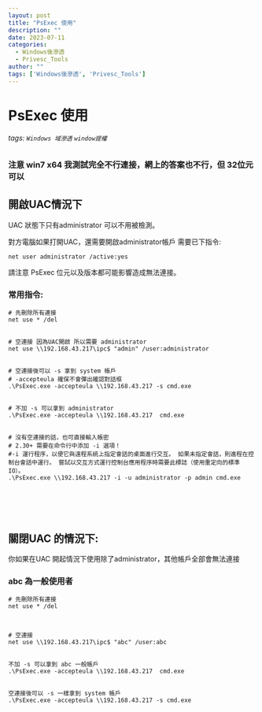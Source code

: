 ```yaml
---
layout: post
title: "PsExec 使用"
description: ""
date: 2023-07-11
categories:
  - Windows後滲透
  - Privesc_Tools
author: ""
tags: ['Windows後滲透', 'Privesc_Tools']
---
```




# PsExec 使用
###### tags: `Windows 域滲透` `window提權`


### 注意 win7 x64 我測試完全不行連接，網上的答案也不行，但 32位元可以

##  開啟UAC情況下

UAC 狀態下只有administrator 可以不用被檢測。

對方電腦如果打開UAC，還需要開啟administrator帳戶 需要已下指令:
```
net user administrator /active:yes
```


請注意 PsExec 位元以及版本都可能影響造成無法連接。

### 常用指令:
```
# 先刪除所有連接
net use * /del


# 空連接 因為UAC開啟 所以需要 administrator
net use \\192.168.43.217\ipc$ "admin" /user:administrator


# 空連接後可以 -s 拿到 system 帳戶
# -accepteula 確保不會彈出確認對話框
.\PsExec.exe -accepteula \\192.168.43.217 -s cmd.exe


# 不加 -s 可以拿到 administrator
.\PsExec.exe -accepteula \\192.168.43.217  cmd.exe


# 沒有空連接的話，也可直接輸入帳密
# 2.30+ 需要在命令行中添加 -i 選項！
#-i 運行程序，以便它與遠程系統上指定會話的桌面進行交互。 如果未指定會話，則進程在控制台會話中運行。 嘗試以交互方式運行控制台應用程序時需要此標誌（使用重定向的標準 IO）。
.\PsExec.exe \\192.168.43.217 -i -u administrator -p admin cmd.exe 






```


## 關閉UAC 的情況下:

你如果在UAC 開起情況下使用除了administrator，其他帳戶全部會無法連接


### abc 為一般使用者 
```
# 先刪除所有連接
net use * /del



# 空連接 
net use \\192.168.43.217\ipc$ "abc" /user:abc


不加 -s 可以拿到 abc 一般帳戶
.\PsExec.exe -accepteula \\192.168.43.217  cmd.exe


空連接後可以 -s 一樣拿到 system 帳戶
.\PsExec.exe -accepteula \\192.168.43.217 -s cmd.exe



```


